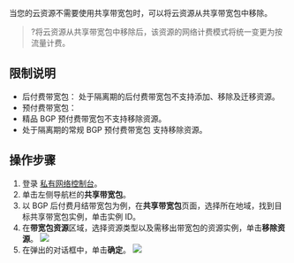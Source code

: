 当您的云资源不需要使用共享带宽包时，可以将云资源从共享带宽包中移除。
>?将云资源从共享带宽包中移除后，该资源的网络计费模式将统一变更为按流量计费。
>

## 限制说明
- 后付费带宽包：
处于隔离期的后付费带宽包不支持添加、移除及迁移资源。
- 预付费带宽包：
 - 精品 BGP 预付费带宽包不支持移除资源。
 - 处于隔离期的常规 BGP 预付费带宽包 支持移除资源。


## 操作步骤
1. 登录 [私有网络控制台](https://console.cloud.tencent.com/vpc/vpc?rid=1)。
2. 单击左侧导航栏的**共享带宽包**。
3. 以 BGP 后付费月结带宽包为例，在**共享带宽包**页面，选择所在地域，找到目标共享带宽包实例，单击实例 ID。
4. 在**带宽包资源**区域，选择资源类型以及需移出带宽包的资源实例，单击**移除资源**。
![](https://qcloudimg.tencent-cloud.cn/raw/94d8e91f366303d5c993e17f9f708e2a.png)
5. 在弹出的对话框中，单击**确定**。
![](https://main.qcloudimg.com/raw/003a1e47cd00df70ed9baca622ba3bb2.png)
